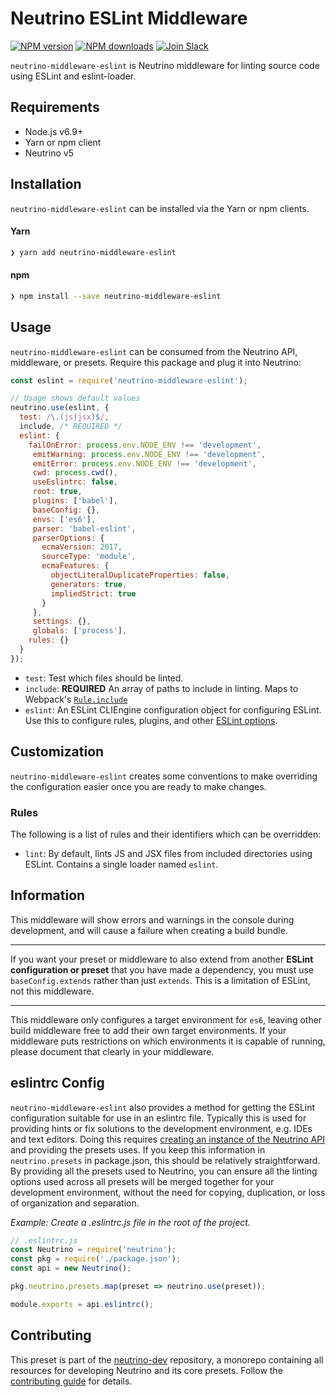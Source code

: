 # Neutrino ESLint Middleware
[![NPM version][npm-image]][npm-url] [![NPM downloads][npm-downloads]][npm-url] [![Join Slack][slack-image]][slack-url]

`neutrino-middleware-eslint` is Neutrino middleware for linting source code using ESLint and eslint-loader.

## Requirements

- Node.js v6.9+
- Yarn or npm client
- Neutrino v5

## Installation

`neutrino-middleware-eslint` can be installed via the Yarn or npm clients.

#### Yarn

```bash
❯ yarn add neutrino-middleware-eslint
```

#### npm

```bash
❯ npm install --save neutrino-middleware-eslint
```

## Usage

`neutrino-middleware-eslint` can be consumed from the Neutrino API, middleware, or presets. Require this package
and plug it into Neutrino:

```js
const eslint = require('neutrino-middleware-eslint');

// Usage shows default values
neutrino.use(eslint, {
  test: /\.(js|jsx)$/,
  include, /* REQUIRED */
  eslint: {
    failOnError: process.env.NODE_ENV !== 'development',
     emitWarning: process.env.NODE_ENV !== 'development',
     emitError: process.env.NODE_ENV !== 'development',
     cwd: process.cwd(),
     useEslintrc: false,
     root: true,
     plugins: ['babel'],
     baseConfig: {},
     envs: ['es6'],
     parser: 'babel-eslint',
     parserOptions: {
       ecmaVersion: 2017,
       sourceType: 'module',
       ecmaFeatures: {
         objectLiteralDuplicateProperties: false,
         generators: true,
         impliedStrict: true
       }
     },
     settings: {},
     globals: ['process'],
    rules: {}
  }
});
```

- `test`: Test which files should be linted.
- `include`: **REQUIRED** An array of paths to include in linting. Maps to Webpack's
[`Rule.include`](https://webpack.js.org/configuration/module/#rule-include)
- `eslint`: An ESLint CLIEngine configuration object for configuring ESLint. Use this to configure rules,
plugins, and other [ESLint options](http://eslint.org/docs/user-guide/configuring).

## Customization

`neutrino-middleware-eslint` creates some conventions to make overriding the configuration easier once you are ready to
make changes.

### Rules

The following is a list of rules and their identifiers which can be overridden:

- `lint`: By default, lints JS and JSX files from included directories using ESLint. Contains a single loader named
`eslint`.

## Information

This middleware will show errors and warnings in the console during development, and will cause a failure when
creating a build bundle.

---

If you want your preset or middleware to also extend from another **ESLint configuration or preset** that you have made
a dependency, you must use `baseConfig.extends` rather than just `extends`. This is a limitation of ESLint, not this
middleware.

---

This middleware only configures a target environment for `es6`, leaving other build middleware free to add their own
target environments. If your middleware puts restrictions on which environments it is capable of running, please
document that clearly in your middleware.

## eslintrc Config

`neutrino-middleware-eslint` also provides a method for getting the ESLint configuration suitable for use in an eslintrc
file. Typically this is used for providing hints or fix solutions to the development environment, e.g. IDEs and text
editors. Doing this requires [creating an instance of the Neutrino API](/api/README.md) and providing the presets uses.
If you keep this information in `neutrino.presets` in package.json, this should be relatively straightforward. By
providing all the presets used to Neutrino, you can ensure all the linting options used across all presets will be
merged together for your development environment, without the need for copying, duplication, or loss of organization and
separation.

_Example: Create a .eslintrc.js file in the root of the project._

```js
// .eslintrc.js
const Neutrino = require('neutrino');
const pkg = require('./package.json');
const api = new Neutrino();

pkg.neutrino.presets.map(preset => neutrino.use(preset));

module.exports = api.eslintrc();
```

## Contributing

This preset is part of the [neutrino-dev](https://github.com/mozilla-neutrino/neutrino-dev) repository, a monorepo
containing all resources for developing Neutrino and its core presets. Follow the
[contributing guide](/contributing/README.md) for details.

[npm-image]: https://img.shields.io/npm/v/neutrino-middleware-eslint.svg
[npm-downloads]: https://img.shields.io/npm/dt/neutrino-middleware-eslint.svg
[npm-url]: https://npmjs.org/package/neutrino-middleware-eslint
[slack-image]: https://neutrino-slack.herokuapp.com/badge.svg
[slack-url]: https://neutrino-slack.herokuapp.com/
